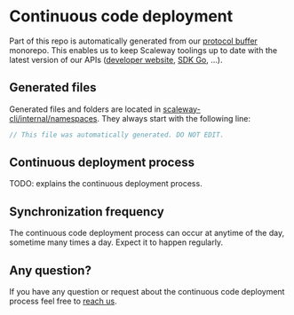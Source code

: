 # Continuous code deployment

Part of this repo is automatically generated from our [protocol buffer](https://en.wikipedia.org/wiki/Protocol_Buffers) monorepo.
This enables us to keep Scaleway toolings up to date with the latest version of our APIs ([developer website](http://developers.scaleway.com), [SDK Go](https://github.com/scaleway/scaleway-sdk-go), ...).

## Generated files

Generated files and folders are located in [scaleway-cli/internal/namespaces](../v2/internal/namespaces). 
They always start with the following line:

```c
// This file was automatically generated. DO NOT EDIT.
```

## Continuous deployment process

TODO: explains the continuous deployment process.

## Synchronization frequency

The continuous code deployment process can occur at anytime of the day, sometime many times a day.
Expect it to happen regularly.

## Any question?

If you have any question or request about the continuous code deployment process feel free to [reach us](../README.md#reach-us).
